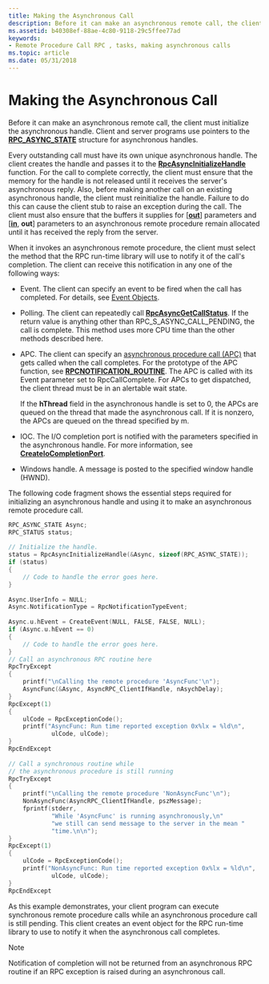 ```yaml
---
title: Making the Asynchronous Call
description: Before it can make an asynchronous remote call, the client must initialize the asynchronous handle. Client and server programs use pointers to the RPC\_ASYNC\_STATE structure for asynchronous handles.
ms.assetid: b40308ef-88ae-4c80-9118-29c5ffee77ad
keywords:
- Remote Procedure Call RPC , tasks, making asynchronous calls
ms.topic: article
ms.date: 05/31/2018
---
```


# Making the Asynchronous Call

Before it can make an asynchronous remote call, the client must initialize the asynchronous handle. Client and server programs use pointers to the [**RPC\_ASYNC\_STATE**](/windows/desktop/api/Rpcasync/ns-rpcasync-rpc_async_state) structure for asynchronous handles.

Every outstanding call must have its own unique asynchronous handle. The client creates the handle and passes it to the [**RpcAsyncInitializeHandle**](/windows/desktop/api/Rpcasync/nf-rpcasync-rpcasyncinitializehandle) function. For the call to complete correctly, the client must ensure that the memory for the handle is not released until it receives the server's asynchronous reply. Also, before making another call on an existing asynchronous handle, the client must reinitialize the handle. Failure to do this can cause the client stub to raise an exception during the call. The client must also ensure that the buffers it supplies for \[[**out**](https://docs.microsoft.com/windows/desktop/Midl/out-idl)\] parameters and \[[**in**](https://docs.microsoft.com/windows/desktop/Midl/in), **out**\] parameters to an asynchronous remote procedure remain allocated until it has received the reply from the server.

When it invokes an asynchronous remote procedure, the client must select the method that the RPC run-time library will use to notify it of the call's completion. The client can receive this notification in any one of the following ways:

-   Event. The client can specify an event to be fired when the call has completed. For details, see [Event Objects](https://docs.microsoft.com/windows/desktop/Sync/event-objects).
-   Polling. The client can repeatedly call [**RpcAsyncGetCallStatus**](/windows/desktop/api/Rpcasync/nf-rpcasync-rpcasyncgetcallstatus). If the return value is anything other than RPC\_S\_ASYNC\_CALL\_PENDING, the call is complete. This method uses more CPU time than the other methods described here.
-   APC. The client can specify an [asynchronous procedure call (APC)](https://docs.microsoft.com/windows/desktop/Sync/asynchronous-procedure-calls) that gets called when the call completes. For the prototype of the APC function, see [**RPCNOTIFICATION\_ROUTINE**](https://msdn.microsoft.com/en-US/library/Aa375808(v=VS.80).aspx). The APC is called with its Event parameter set to RpcCallComplete. For APCs to get dispatched, the client thread must be in an alertable wait state.

    If the **hThread** field in the asynchronous handle is set to 0, the APCs are queued on the thread that made the asynchronous call. If it is nonzero, the APCs are queued on the thread specified by m.

-   IOC. The I/O completion port is notified with the parameters specified in the asynchronous handle. For more information, see [**CreateIoCompletionPort**](https://docs.microsoft.com/windows/desktop/FileIO/createiocompletionport).
-   Windows handle. A message is posted to the specified window handle (HWND).

The following code fragment shows the essential steps required for initializing an asynchronous handle and using it to make an asynchronous remote procedure call.


```C++
RPC_ASYNC_STATE Async;
RPC_STATUS status;
 
// Initialize the handle.
status = RpcAsyncInitializeHandle(&Async, sizeof(RPC_ASYNC_STATE));
if (status)
{
    // Code to handle the error goes here.
}
 
Async.UserInfo = NULL;
Async.NotificationType = RpcNotificationTypeEvent;
 
Async.u.hEvent = CreateEvent(NULL, FALSE, FALSE, NULL);
if (Async.u.hEvent == 0)
{
    // Code to handle the error goes here.
}
// Call an asynchronous RPC routine here
RpcTryExcept
{
    printf("\nCalling the remote procedure 'AsyncFunc'\n");
    AsyncFunc(&Async, AsyncRPC_ClientIfHandle, nAsychDelay);
}
RpcExcept(1)
{
    ulCode = RpcExceptionCode();
    printf("AsyncFunc: Run time reported exception 0x%lx = %ld\n", 
            ulCode, ulCode);
}
RpcEndExcept
 
// Call a synchronous routine while
// the asynchronous procedure is still running
RpcTryExcept
{
    printf("\nCalling the remote procedure 'NonAsyncFunc'\n");
    NonAsyncFunc(AsyncRPC_ClientIfHandle, pszMessage);
    fprintf(stderr, 
            "While 'AsyncFunc' is running asynchronously,\n"
            "we still can send message to the server in the mean "
            "time.\n\n");
}
RpcExcept(1)
{
    ulCode = RpcExceptionCode();
    printf("NonAsyncFunc: Run time reported exception 0x%lx = %ld\n", 
            ulCode, ulCode);
}
RpcEndExcept
```



As this example demonstrates, your client program can execute synchronous remote procedure calls while an asynchronous procedure call is still pending. This client creates an event object for the RPC run-time library to use to notify it when the asynchronous call completes.

> [!Note]  
> Notification of completion will not be returned from an asynchronous RPC routine if an RPC exception is raised during an asynchronous call.

 

 

 




